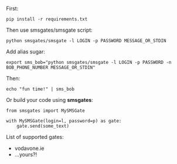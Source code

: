 First:

    pip install -r requirements.txt
Then use smsgates/smsgate script:

    python smsgates/smsgate -l LOGIN -p PASSWORD MESSAGE_OR_STDIN
Add alias sugar:

    export sms_bob="python smsgates/smsgate -l LOGIN -p PASSWORD -n BOB_PHONE_NUMBER MESSAGE_OR_STDIN"
Then:

    echo "fun time!" | sms_bob


Or build your code using **smsgates**:

    from smsgates import MySMSGate

    with MySMSGate(login=l, password=p) as gate:
        gate.send(some_text)


List of supported gates:
- vodavone.ie
- ...yours?!


